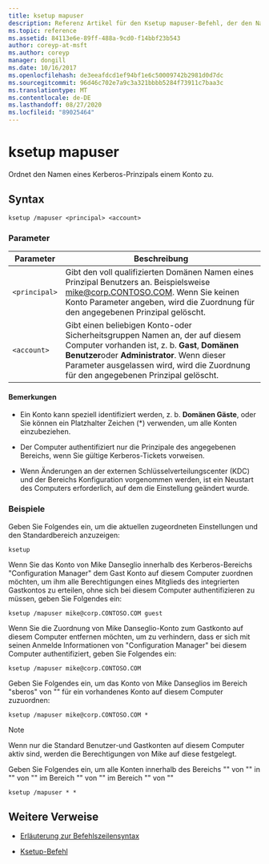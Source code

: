 ```yaml
---
title: ksetup mapuser
description: Referenz Artikel für den Ksetup mapuser-Befehl, der den Namen eines Kerberos-Prinzipals einem Konto zuordnet.
ms.topic: reference
ms.assetid: 84113e6e-89ff-488a-9cd0-f14bbf23b543
author: coreyp-at-msft
ms.author: coreyp
manager: dongill
ms.date: 10/16/2017
ms.openlocfilehash: de3eeafdcd1ef94bf1e6c50009742b2981d0d7dc
ms.sourcegitcommit: 96d46c702e7a9c3a321bbbb5284f73911c7baa3c
ms.translationtype: MT
ms.contentlocale: de-DE
ms.lasthandoff: 08/27/2020
ms.locfileid: "89025464"
---
```

# <a name="ksetup-mapuser"></a>ksetup mapuser

Ordnet den Namen eines Kerberos-Prinzipals einem Konto zu.

## <a name="syntax"></a>Syntax

```
ksetup /mapuser <principal> <account>
```

### <a name="parameters"></a>Parameter

| Parameter | Beschreibung |
| --------- | ----------- |
| `<principal>` | Gibt den voll qualifizierten Domänen Namen eines Prinzipal Benutzers an. Beispielsweise mike@corp.CONTOSO.COM. Wenn Sie keinen Konto Parameter angeben, wird die Zuordnung für den angegebenen Prinzipal gelöscht. |
| `<account>` | Gibt einen beliebigen Konto-oder Sicherheitsgruppen Namen an, der auf diesem Computer vorhanden ist, z. b. **Gast**, **Domänen Benutzer**oder **Administrator**. Wenn dieser Parameter ausgelassen wird, wird die Zuordnung für den angegebenen Prinzipal gelöscht. |

#### <a name="remarks"></a>Bemerkungen

- Ein Konto kann speziell identifiziert werden, z. b. **Domänen Gäste**, oder Sie können ein Platzhalter Zeichen (*) verwenden, um alle Konten einzubeziehen.

- Der Computer authentifiziert nur die Prinzipale des angegebenen Bereichs, wenn Sie gültige Kerberos-Tickets vorweisen.

- Wenn Änderungen an der externen Schlüsselverteilungscenter (KDC) und der Bereichs Konfiguration vorgenommen werden, ist ein Neustart des Computers erforderlich, auf dem die Einstellung geändert wurde.

### <a name="examples"></a>Beispiele

Geben Sie Folgendes ein, um die aktuellen zugeordneten Einstellungen und den Standardbereich anzuzeigen:

```
ksetup
```

Wenn Sie das Konto von Mike Danseglio innerhalb des Kerberos-Bereichs "Configuration Manager" dem Gast Konto auf diesem Computer zuordnen möchten, um ihm alle Berechtigungen eines Mitglieds des integrierten Gastkontos zu erteilen, ohne sich bei diesem Computer authentifizieren zu müssen, geben Sie Folgendes ein:

```
ksetup /mapuser mike@corp.CONTOSO.COM guest
```

Wenn Sie die Zuordnung von Mike Danseglio-Konto zum Gastkonto auf diesem Computer entfernen möchten, um zu verhindern, dass er sich mit seinen Anmelde Informationen von "Configuration Manager" bei diesem Computer authentifiziert, geben Sie Folgendes ein:

```
ksetup /mapuser mike@corp.CONTOSO.COM
```

Geben Sie Folgendes ein, um das Konto von Mike Danseglios im Bereich "sberos" von "" für ein vorhandenes Konto auf diesem Computer zuzuordnen:

```
ksetup /mapuser mike@corp.CONTOSO.COM *
```

> [!NOTE]
> Wenn nur die Standard Benutzer-und Gastkonten auf diesem Computer aktiv sind, werden die Berechtigungen von Mike auf diese festgelegt.

Geben Sie Folgendes ein, um alle Konten innerhalb des Bereichs "" von "" in "" von "" im Bereich "" von "" im Bereich "" von ""

```
ksetup /mapuser * *
```

## <a name="additional-references"></a>Weitere Verweise

- [Erläuterung zur Befehlszeilensyntax](command-line-syntax-key.md)

- [Ksetup-Befehl](ksetup.md)
